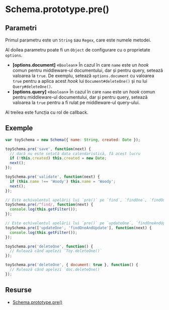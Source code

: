 # Schema.prototype.pre()

## Parametri

Primul parametru este un `String` sau `Regex`, care este numele metodei.

Al doilea parametru poate fi un `Object` de configurare cu o proprietate `options`.
- **\[options.document]** «`Boolean`» În cazul în care `name` este un *hook* comun pentru middleware-ul documentului, dar și pentru query, setează valoarea la `true`. De exemplu, setează `options.document` cu valoarea `true` pentru a aplica acest *hook* lui `Document#deleteOne()` și nu lui `Query#deleteOne()`.
- **\[options.query]** «`Boolean`» În cazul în care `name` este un *hook* comun pentru middleware-ul documentului, dar și pentru query, setează valoarea la `true` pentru a fi rulat pe middleware-ul query-ului.

Al treilea este funcția cu rol de callback.

## Exemple

```javascript
var toySchema = new Schema({ name: String, created: Date });

toySchema.pre('save', function(next) {
  // dacă nu este setată data calendaristică, fă acest lucru
  if (!this.created) this.created = new Date;
  next();
});

toySchema.pre('validate', function(next) {
  if (this.name !== 'Woody') this.name = 'Woody';
  next();
});

// Este echivalentul apelării lui `pre()` pe `find`, `findOne`, `findOneAndUpdate`.
toySchema.pre(/^find/, function(next) {
  console.log(this.getFilter());
});

// Este echivalentul apelării lui `pre()` pe `updateOne`, `findOneAndUpdate`.
toySchema.pre(['updateOne', 'findOneAndUpdate'], function(next) {
  console.log(this.getFilter());
});

toySchema.pre('deleteOne', function() {
  // Rulează când apelezi `Toy.deleteOne()`
});

toySchema.pre('deleteOne', { document: true }, function() {
  // Rulează când apelezi `doc.deleteOne()`
});
```

## Resurse

- [Schema.prototype.pre()](https://mongoosejs.com/docs/api/schema.html#schema_Schema-pre)
